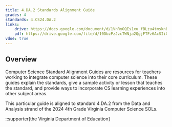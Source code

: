 ```yaml
---
title: 4.DA.2 Standards Alignment Guide
grades: 4
standards: 4.CS24.DA.2
links:
    drive: https://docs.google.com/document/d/1VnRyOQEs1xu_fBLzu4tmsknE4heYgpYd2IkM9egge2Q/edit?usp=drive_link
    pdf: https://drive.google.com/file/d/10DbzPzJzcTWNja2QgjFTFz6AcSIi02qQ/view?usp=drive_link
vdoe: true
---
```


## Overview

Computer Science Standard Alignment Guides are resources for teachers working to integrate computer science into their core curriculum. These guides explain the standards, give a sample activity or lesson that teaches the standard, and provide ways to incorporate CS learning experiences into other subject areas. 

This particular guide is aligned to standard 4.DA.2 from the Data and Analysis strand of the 2024 4th Grade Virginia Computer Science SOLs.

::supporter[the Virginia Department of Education]